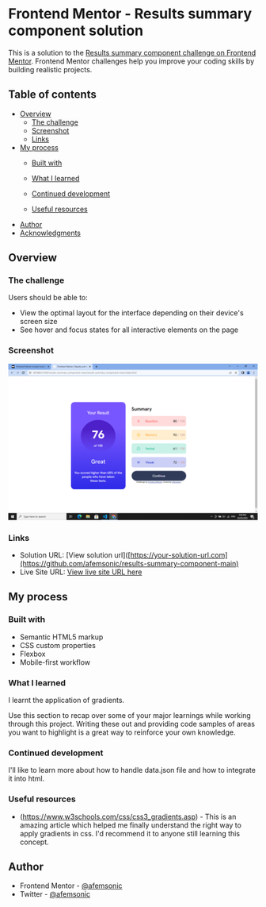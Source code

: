 # Frontend Mentor - Results summary component solution

This is a solution to the [Results summary component challenge on Frontend Mentor](https://www.frontendmentor.io/challenges/results-summary-component-CE_K6s0maV). Frontend Mentor challenges help you improve your coding skills by building realistic projects. 

## Table of contents

- [Overview](#overview)
  - [The challenge](#the-challenge)
  - [Screenshot](#screenshot)
  - [Links](#links)
- [My process](#my-process)
  - [Built with](#built-with)
 
  - [What I learned](#what-i-learned)
  - [Continued development](#continued-development)
  - [Useful resources](#useful-resources)
- [Author](#author)
- [Acknowledgments](#acknowledgments)


## Overview

### The challenge

Users should be able to:

- View the optimal layout for the interface depending on their device's screen size
- See hover and focus states for all interactive elements on the page

### Screenshot

![](./screenshot.png)



### Links

- Solution URL: [View solution url]([https://your-solution-url.com](https://github.com/afemsonic/results-summary-component-main)
- Live Site URL: [View live site URL here](https://your-live-site-url.com)

## My process

### Built with

- Semantic HTML5 markup
- CSS custom properties
- Flexbox
- Mobile-first workflow


### What I learned

I learnt the application of gradients.

Use this section to recap over some of your major learnings while working through this project. Writing these out and providing code samples of areas you want to highlight is a great way to reinforce your own knowledge.


### Continued development

I'll like to learn more about how to handle data.json file and how to integrate it into html. 


### Useful resources

- (https://www.w3schools.com/css/css3_gradients.asp) - This is an amazing article which helped me finally understand the right way to apply gradients in css. I'd recommend it to anyone still learning this concept.


## Author

- Frontend Mentor - [@afemsonic](https://www.frontendmentor.io/profile/afemsonic)
- Twitter - [@afemsonic](https://www.twitter.com/afemsonic)


